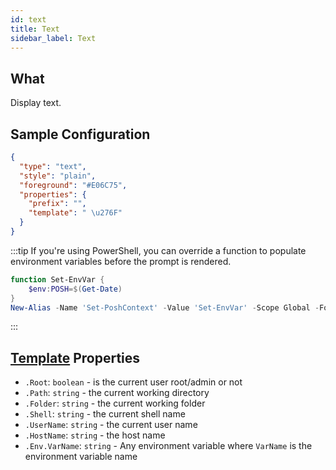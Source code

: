 ```yaml
---
id: text
title: Text
sidebar_label: Text
---
```


## What

Display text.

## Sample Configuration

```json
{
  "type": "text",
  "style": "plain",
  "foreground": "#E06C75",
  "properties": {
    "prefix": "",
    "template": " \u276F"
  }
}
```

:::tip
If you're using PowerShell, you can override a function to populate environment variables before the
prompt is rendered.

```powershell
function Set-EnvVar {
    $env:POSH=$(Get-Date)
}
New-Alias -Name 'Set-PoshContext' -Value 'Set-EnvVar' -Scope Global -Force
```

:::

## [Template][templates] Properties

- `.Root`: `boolean` - is the current user root/admin or not
- `.Path`: `string` - the current working directory
- `.Folder`: `string` - the current working folder
- `.Shell`: `string` - the current shell name
- `.UserName`: `string` - the current user name
- `.HostName`: `string` - the host name
- `.Env.VarName`: `string` - Any environment variable where `VarName` is the environment variable name

[coloring]: /docs/config-colors
[templates]: /docs/config-templates
